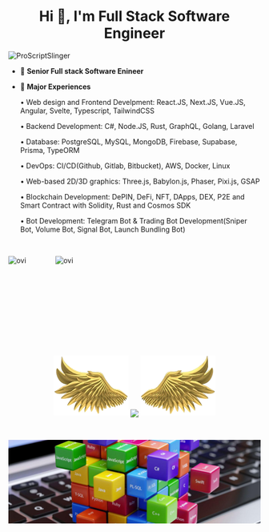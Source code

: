 <h1 align="center">Hi 👋, I'm Full Stack Software Engineer</h1>

<p align="left"> <img src="https://komarev.com/ghpvc/?username=ProScriptSlinger&label=Profile%20views&color=0e75b6&style=flat" alt="ProScriptSlinger" /> </p>

- 🌱 **Senior Full stack Software Enineer**

- 🌱 **Major Experiences**

     • Web design and Frontend Develpment: React.JS, Next.JS, Vue.JS, Angular, Svelte, Typescript, TailwindCSS

     • Backend Development: C#, Node.JS, Rust, GraphQL, Golang, Laravel

     • Database: PostgreSQL, MySQL, MongoDB, Firebase, Supabase, Prisma, TypeORM

     • DevOps: CI/CD(Github, Gitlab, Bitbucket), AWS, Docker, Linux

     • Web-based 2D/3D graphics: Three.js, Babylon.js, Phaser, Pixi.js, GSAP

     • Blockchain Development: DePIN, DeFi, NFT, DApps, DEX, P2E and Smart Contract with Solidity, Rust and Cosmos SDK

     • Bot Development: Telegram Bot & Trading Bot Development(Sniper Bot, Volume Bot, Signal Bot, Launch Bundling Bot)

  


<br>
<p align="center">
<p><img align="left" src="https://github-readme-stats-eight-ruby-89.vercel.app/api/top-langs?username=ProScriptSlinger&show_icons=true&locale=en&layout=compact&theme=chartreuse-dark&include_all_commits=true&count_private=true" alt="ovi" /></p>
<p>&nbsp;<img align="right" src="https://github-readme-stats-eight-ruby-89.vercel.app/api?username=ProScriptSlinger&show_icons=true&locale=en&theme=chartreuse-dark&include_all_commits=true&count_private=true" alt="ovi" width="410" /></p>
<br><br><br><br><br><br><br><br><br>



<p align="center">
  <a>
    <img height="120" width="150" src="https://github.com/ProScriptSlinger/ProScriptSlinger/blob/main/left.png">
    <img align="center" src="https://github-readme-streak-stats.herokuapp.com/?user=ProScriptSlinger&theme=dark"/>
    <img height="120" width="150" src="https://github.com/ProScriptSlinger/ProScriptSlinger/blob/main/right.png">
  </a>
</p>

<br>

![footer](https://github.com/ProScriptSlinger/ProScriptSlinger/blob/main/footer.jpg)




